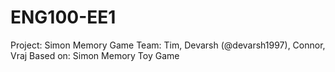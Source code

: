 # ENG100-EE1

Project: Simon Memory Game
Team: Tim, Devarsh (@devarsh1997), Connor, Vraj
Based on: Simon Memory Toy Game
